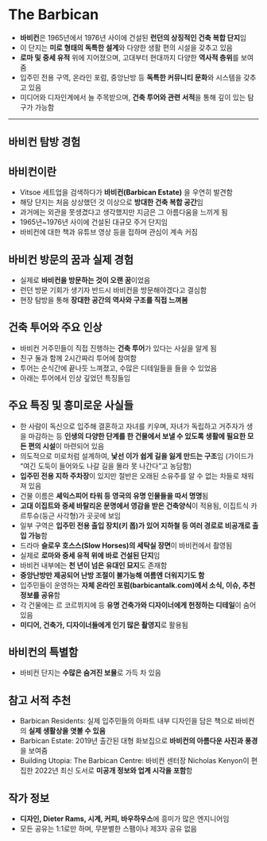 # The Barbican


* **바비컨**은 1965년에서 1976년 사이에 건설된 **런던의 상징적인 건축 복합 단지**임
* 이 단지는 **미로 형태의 독특한 설계**와 다양한 생활 편의 시설을 갖추고 있음
* **로마 및 중세 유적** 위에 지어졌으며, 고대부터 현대까지 다양한 **역사적 층위**를 보여줌
* 입주민 전용 구역, 온라인 포럼, 중앙난방 등 **독특한 커뮤니티 문화**와 시스템을 갖추고 있음
* 미디어와 디자인계에서 늘 주목받으며, **건축 투어와 관련 서적**을 통해 깊이 있는 탐구가 가능함

---

바비컨 탐방 경험
---------

바비컨이란
-----

* Vitsoe 세트업을 검색하다가 **바비컨(Barbican Estate)** 을 우연히 발견함
* 해당 단지는 처음 상상했던 것 이상으로 **방대한 건축 복합 공간**임
* 과거에는 외관을 못생겼다고 생각했지만 지금은 그 아름다움을 느끼게 됨
* 1965년~1976년 사이에 건설된 대규모 주거 단지임
* 바비컨에 대한 책과 유튜브 영상 등을 접하며 관심이 계속 커짐

바비컨 방문의 꿈과 실제 경험
----------------

* 실제로 **바비컨을 방문하는 것이 오랜 꿈**이었음
* 런던 방문 기회가 생기자 반드시 바비컨을 방문해야겠다고 결심함
* 현장 탐방을 통해 **장대한 공간의 역사와 구조를 직접 느껴봄**

건축 투어와 주요 인상
------------

* 바비컨 거주민들이 직접 진행하는 **건축 투어**가 있다는 사실을 알게 됨
* 친구 둘과 함께 2시간짜리 투어에 참여함
* 투어는 순식간에 끝나듯 느껴졌고, 수많은 디테일들을 들을 수 있었음
* 아래는 투어에서 인상 깊었던 특징들임

주요 특징 및 흥미로운 사실들
----------------

* 한 사람이 독신으로 입주해 결혼하고 자녀를 키우며, 자녀가 독립하고 거주자가 생을 마감하는 등 **인생의 다양한 단계를 한 건물에서 보낼 수 있도록 생활에 필요한 모든 편의 시설**이 마련되어 있음
* 의도적으로 미로처럼 설계하여, **낯선 이가 쉽게 길을 잃게 만드는 구조**임 (가이드가 “여긴 도둑이 들어와도 나갈 길을 몰라 못 나간다”고 농담함)
* **입주민 전용 지하 주차장**이 있지만 절반은 오래된 소유주를 알 수 없는 차들로 채워져 있음
* 건물 이름은 **셰익스피어 타워 등 영국의 유명 인물들을 따서 명명**됨
* **고대 이집트와 중세 바탈리온 문명에서 영감을 받은 건축양식**이 적용됨, 이집트식 카르투슈(둥근 사각형)가 곳곳에 보임
* 일부 구역은 **입주민 전용 출입 장치(키 폽)가 있어 지하철 등 여러 경로로 비공개로 출입 가능**함
* 드라마 **슬로우 호스스(Slow Horses)의 세탁실 장면**이 바비컨에서 촬영됨
* 실제로 **로마와 중세 유적 위에 바로 건설된 단지**임
* 바비컨 내부에는 **천 년이 넘은 유대인 묘지**도 존재함
* **중앙난방만 제공되어 난방 조절이 불가능해 여름엔 더워지기도 함**
* 입주민들이 운영하는 **자체 온라인 포럼(barbicantalk.com)에서 소식, 이슈, 추천 정보를 공유**함
* 각 건물에는 르 코르뷔지에 등 **유명 건축가와 디자이너에게 헌정하는 디테일**이 숨어 있음
* **미디어, 건축가, 디자이너들에게 인기 많은 촬영지**로 활용됨

바비컨의 특별함
--------

* 바비컨 단지는 **수많은 숨겨진 보물**로 가득 차 있음

참고 서적 추천
--------

* Barbican Residents: 실제 입주민들의 아파트 내부 디자인을 담은 책으로 바비컨의 **실제 생활상을 엿볼 수 있음**
* Barbican Estate: 2019년 출간된 대형 화보집으로 **바비컨의 아름다운 사진과 풍경**을 보여줌
* Building Utopia: The Barbican Centre: 바비컨 센터장 Nicholas Kenyon이 편집한 2022년 최신 도서로 **미공개 정보와 업계 시각을 포함**함

작가 정보
-----

* **디자인, Dieter Rams, 시계, 커피, 바우하우스**에 흥미가 많은 엔지니어임
* 모든 공유는 1:1로만 하며, 무분별한 스팸이나 제3자 공유 없음
